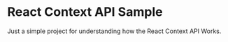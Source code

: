 # React Context API Sample

Just a simple project for understanding how the React Context API Works.